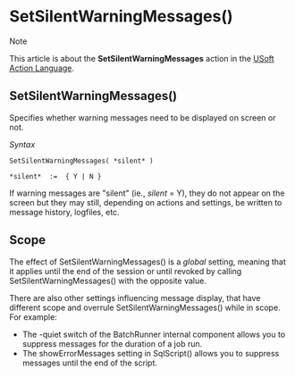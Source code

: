 # SetSilentWarningMessages()



> [!NOTE]
> This article is about the **SetSilentWarningMessages** action in the [USoft Action Language](/docs/Task%20flow/Action%20Language%20reference/USoft%20Action%20Language.md).

## **SetSilentWarningMessages()**

Specifies whether warning messages need to be displayed on screen or not.

*Syntax*

```
SetSilentWarningMessages( *silent* )

*silent*  :=  { Y | N }
```

If warning messages are "silent" (ie., *silent* = Y), they do not appear on the screen but they may still, depending on actions and settings, be written to message history, logfiles, etc.

## Scope

The effect of SetSilentWarningMessages() is a *global* setting, meaning that it applies until the end of the session or until revoked by calling SetSilentWarningMessages() with the opposite value.

There are also other settings influencing message display, that have different scope and overrule SetSilentWarningMessages() while in scope. For example:

- The -quiet switch of the BatchRunner internal component allows you to suppress messages for the duration of a job run.
- The showErrorMessages setting in SqlScript() allows you to suppress messages until the end of the script.